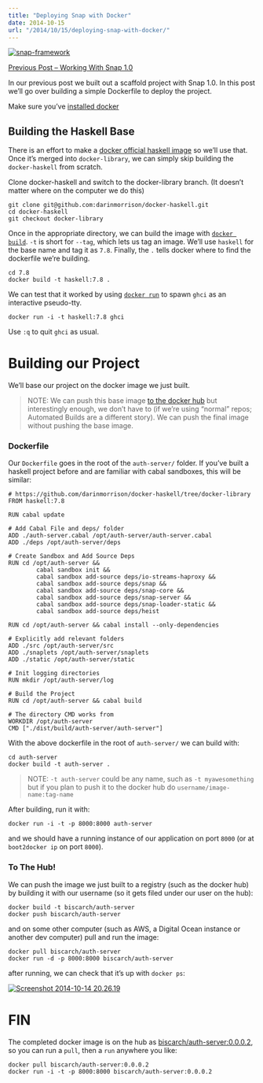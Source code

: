 ```yaml
---
title: "Deploying Snap with Docker"
date: 2014-10-15
url: "/2014/10/15/deploying-snap-with-docker/"
---
```


[![snap-framework](http://res.cloudinary.com/diqzbm8lz/image/upload/v1428611482/snap_sks60m.png)](http://res.cloudinary.com/diqzbm8lz/image/upload/v1428611482/snap_sks60m.png)

[Previous Post – Working With Snap 1.0](http://www.christopherbiscardi.com/2014/10/05/working-with-snap-1-0/)

In our previous post we built out a scaffold project with Snap 1.0. In this post
we’ll go over building a simple Dockerfile to deploy the project.

Make sure you’ve [installed docker](https://docs.docker.com/installation/#installation)

## Building the Haskell Base

There is an effort to make a [docker official haskell
image](https://github.com/darinmorrison/docker-haskell/tree/docker-library) so
we’ll use that. Once it’s merged into `docker-library`, we can simply skip
building the `docker-haskell` from scratch.

Clone docker-haskell and switch to the docker-library branch. (It doesn’t matter
where on the computer we do this)

```
git clone git@github.com:darinmorrison/docker-haskell.git
cd docker-haskell
git checkout docker-library
```

Once in the appropriate directory, we can build the image with [`docker build`](https://docs.docker.com/reference/commandline/cli/#build). `-t` is short
for `--tag`, which lets us tag an image. We’ll use `haskell` for the base name
and tag it as `7.8`. Finally, the `.` tells docker where to find the dockerfile
we’re building.

```
cd 7.8
docker build -t haskell:7.8 .
```

We can test that it worked by using [`docker run`](https://docs.docker.com/reference/commandline/cli/#run) to spawn `ghci` as
an interactive pseudo-tty.

```
docker run -i -t haskell:7.8 ghci
```

Use `:q` to quit `ghci` as usual.

# Building our Project

We’ll base our project on the docker image we just built.

> NOTE: We can push this base image [to the docker
> hub](https://docs.docker.com/userguide/dockerrepos/#pushing-a-repository-to-docker-hub)
> but interestingly enough, we don’t have to (if we’re using “normal” repos;
> Automated Builds are a different story). We can push the final image without
> pushing the base image.

### Dockerfile

Our `Dockerfile` goes in the root of the `auth-server/` folder. If you’ve built
a haskell project before and are familiar with cabal sandboxes, this will be
similar:

```
# https://github.com/darinmorrison/docker-haskell/tree/docker-library
FROM haskell:7.8

RUN cabal update

# Add Cabal File and deps/ folder
ADD ./auth-server.cabal /opt/auth-server/auth-server.cabal
ADD ./deps /opt/auth-server/deps

# Create Sandbox and Add Source Deps
RUN cd /opt/auth-server &&
        cabal sandbox init &&
        cabal sandbox add-source deps/io-streams-haproxy &&
        cabal sandbox add-source deps/snap &&
        cabal sandbox add-source deps/snap-core &&
        cabal sandbox add-source deps/snap-server &&
        cabal sandbox add-source deps/snap-loader-static &&
        cabal sandbox add-source deps/heist

RUN cd /opt/auth-server && cabal install --only-dependencies

# Explicitly add relevant folders
ADD ./src /opt/auth-server/src
ADD ./snaplets /opt/auth-server/snaplets
ADD ./static /opt/auth-server/static

# Init logging directories
RUN mkdir /opt/auth-server/log

# Build the Project
RUN cd /opt/auth-server && cabal build

# The directory CMD works from
WORKDIR /opt/auth-server
CMD ["./dist/build/auth-server/auth-server"]
```

With the above dockerfile in the root of `auth-server/` we can build with:

```
cd auth-server
docker build -t auth-server .
```

> NOTE: `-t auth-server` could be any name, such as `-t myawesomething` but if
> you plan to push it to the docker hub do `username/image-name:tag-name`

After building, run it with:

```
docker run -i -t -p 8000:8000 auth-server
```

and we should have a running instance of our application on port `8000` (or at
`boot2docker ip` on port `8000`).

### To The Hub!

We can push the image we just built to a registry (such as the docker hub) by
building it with our username (so it gets filed under our user on the hub):

```
docker build -t biscarch/auth-server
docker push biscarch/auth-server
```

and on some other computer (such as AWS, a Digital Ocean instance or another dev
computer) pull and run the image:

```
docker pull biscarch/auth-server
docker run -d -p 8000:8000 biscarch/auth-server
```

after running, we can check that it’s up with `docker ps`:

[![Screenshot 2014-10-14 20.26.19](http://res.cloudinary.com/diqzbm8lz/image/upload/v1428611480/Screenshot-2014-10-14-20.26.19_ms5prn.png)](http://res.cloudinary.com/diqzbm8lz/image/upload/v1428611480/Screenshot-2014-10-14-20.26.19_ms5prn.png)

# FIN

The completed docker image is on the hub as
[biscarch/auth-server:0.0.0.2](https://registry.hub.docker.com/u/biscarch/auth-server/),
so you can run a `pull`, then a `run` anywhere you like:

```
docker pull biscarch/auth-server:0.0.0.2
docker run -i -t -p 8000:8000 biscarch/auth-server:0.0.0.2
```
